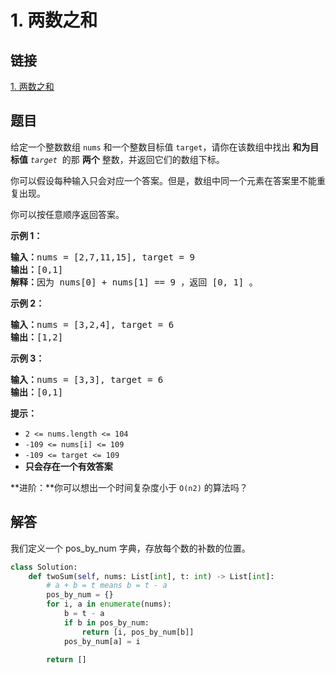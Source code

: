 # 1. 两数之和

## 链接

[1. 两数之和](https://leetcode.cn/problems/two-sum/description/)

## 题目

给定一个整数数组 `nums` 和一个整数目标值 `target`，请你在该数组中找出 **和为目标值** _`target`_  的那 **两个** 整数，并返回它们的数组下标。

你可以假设每种输入只会对应一个答案。但是，数组中同一个元素在答案里不能重复出现。

你可以按任意顺序返回答案。

**示例 1：**

<pre><strong>输入：</strong>nums = [2,7,11,15], target = 9
<strong>输出：</strong>[0,1]
<strong>解释：</strong>因为 nums[0] + nums[1] == 9 ，返回 [0, 1] 。
</pre>

**示例 2：**

<pre><strong>输入：</strong>nums = [3,2,4], target = 6
<strong>输出：</strong>[1,2]
</pre>

**示例 3：**

<pre><strong>输入：</strong>nums = [3,3], target = 6
<strong>输出：</strong>[0,1]
</pre>

**提示：**

* `2 <= nums.length <= 104`
* `-109 <= nums[i] <= 109`
* `-109 <= target <= 109`
* **只会存在一个有效答案**

**进阶：**你可以想出一个时间复杂度小于 `O(n2)` 的算法吗？

## 解答

我们定义一个 pos_by_num 字典，存放每个数的补数的位置。

```python
class Solution:
    def twoSum(self, nums: List[int], t: int) -> List[int]:
        # a + b = t means b = t - a
        pos_by_num = {}
        for i, a in enumerate(nums):
            b = t - a
            if b in pos_by_num:
                return [i, pos_by_num[b]]
            pos_by_num[a] = i

        return []
```
